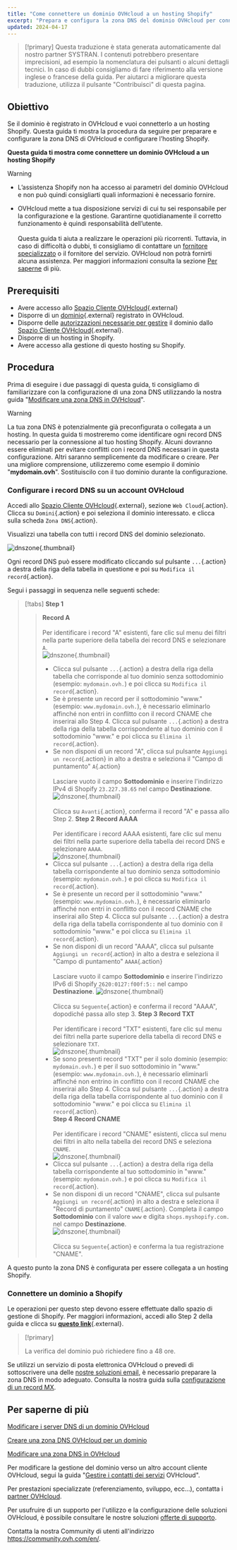 ```yaml
---
title: "Come connettere un dominio OVHcloud a un hosting Shopify"
excerpt: "Prepara e configura la zona DNS del dominio OVHcloud per connetterla a un hosting Shopify"
updated: 2024-04-17
---
```


> [!primary]
> Questa traduzione è stata generata automaticamente dal nostro partner SYSTRAN. I contenuti potrebbero presentare imprecisioni, ad esempio la nomenclatura dei pulsanti o alcuni dettagli tecnici. In caso di dubbi consigliamo di fare riferimento alla versione inglese o francese della guida. Per aiutarci a migliorare questa traduzione, utilizza il pulsante "Contribuisci" di questa pagina.
>

## Obiettivo

Se il dominio è registrato in OVHcloud e vuoi connetterlo a un hosting Shopify. Questa guida ti mostra la procedura da seguire per preparare e configurare la zona DNS di OVHcloud e configurare l’hosting Shopify.

**Questa guida ti mostra come connettere un dominio OVHcloud a un hosting Shopify**

> [!warning]
>
> - L’assistenza Shopify non ha accesso ai parametri del dominio OVHcloud e non può quindi consigliarti quali informazioni è necessario fornire.
>
> - OVHcloud mette a tua disposizione servizi di cui tu sei responsabile per la configurazione e la gestione. Garantirne quotidianamente il corretto funzionamento è quindi responsabilità dell’utente.<br><br> Questa guida ti aiuta a realizzare le operazioni più ricorrenti. Tuttavia, in caso di difficoltà o dubbi, ti consigliamo di contattare un [fornitore specializzato](partner.) o il fornitore del servizio. OVHcloud non potrà fornirti alcuna assistenza. Per maggiori informazioni consulta la sezione [Per saperne](how_to_connect_domain_to_shopify_#go-further.) di più.
>

## Prerequisiti

- Avere accesso allo [Spazio Cliente OVHcloud](manager.){.external}
- Disporre di un [dominio](domains.){.external} registrato in OVHcloud.
- Disporre delle [autorizzazioni necessarie per gestire](managing_contacts1.) il dominio dallo [Spazio Cliente OVHcloud](manager.){.external}.
- Disporre di un hosting in Shopify.
- Avere accesso alla gestione di questo hosting su Shopify.

## Procedura

Prima di eseguire i due passaggi di questa guida, ti consigliamo di familiarizzare con la configurazione di una zona DNS utilizzando la nostra guida "[Modificare una zona DNS in OVHcloud](dns_zone_edit1.)".

> [!warning]
>
> La tua zona DNS è potenzialmente già preconfigurata o collegata a un hosting. In questa guida ti mostreremo come identificare ogni record DNS necessario per la connessione al tuo hosting Shopify. Alcuni dovranno essere eliminati per evitare conflitti con i record DNS necessari in questa configurazione. Altri saranno semplicemente da modificare o creare. Per una migliore comprensione, utilizzeremo come esempio il dominio "**mydomain.ovh**". Sostituiscilo con il tuo dominio durante la configurazione.

### Configurare i record DNS su un account OVHcloud

Accedi allo [Spazio Cliente OVHcloud](manager.){.external}, sezione `Web Cloud`{.action}. Clicca su `Domini`{.action} e poi seleziona il dominio interessato. e clicca sulla scheda `Zona DNS`{.action}.

Visualizzi una tabella con tutti i record DNS del dominio selezionato.

![dnszone](how_to_connect_domain_to_shopify_images_tab.png){.thumbnail}

Ogni record DNS può essere modificato cliccando sul pulsante `...`{.action} a destra della riga della tabella in questione e poi su `Modifica il record`{.action}.

Segui i passaggi in sequenza nelle seguenti schede:

> [!tabs]
> **Step 1**
>> **Record A**<br><br>
>> Per identificare i record "A" esistenti, fare clic sul menu dei filtri nella parte superiore della tabella dei record DNS e selezionare `A`.<br>
>> ![dnszone](filter-a.png){.thumbnail}<br>
>> - Clicca sul pulsante `...`{.action} a destra della riga della tabella che corrisponde al tuo dominio senza sottodominio (esempio: `mydomain.ovh.`) e poi clicca su `Modifica il record`{.action}.<br>
>> - Se è presente un record per il sottodominio "www." (esempio: `www.mydomain.ovh.`), è necessario eliminarlo affinché non entri in conflitto con il record CNAME che inserirai allo Step 4. Clicca sul pulsante `...`{.action} a destra della riga della tabella corrispondente al tuo dominio con il sottodominio "www." e poi clicca su `Elimina il record`{.action}.<br>
>> - Se non disponi di un record "A", clicca sul pulsante `Aggiungi un record`{.action} in alto a destra e seleziona il "Campo di puntamento" `A`{.action}<br><br>
>> Lasciare vuoto il campo **Sottodominio** e inserire l'indirizzo IPv4 di Shopify `23.227.38.65` nel campo **Destinazione**.
>> ![dnszone](field-a.png){.thumbnail}<br><br>
>> Clicca su `Avanti`{.action}, conferma il record "A" e passa allo Step 2.
> **Step 2**
>> **Record AAAA**<br><br>
>>  Per identificare i record AAAA esistenti, fare clic sul menu dei filtri nella parte superiore della tabella dei record DNS e selezionare `AAAA`.<br>
>> ![dnszone](filter-aaaa.png){.thumbnail}<br>
>> - Clicca sul pulsante `...`{.action} a destra della riga della tabella corrispondente al tuo dominio senza sottodominio (esempio: `mydomain.ovh.`) e poi clicca su `Modifica il record`{.action}.<br>
>> - Se è presente un record per il sottodominio "www." (esempio: `www.mydomain.ovh.`), è necessario eliminarlo affinché non entri in conflitto con il record CNAME che inserirai allo Step 4. Clicca sul pulsante `...`{.action} a destra della riga della tabella corrispondente al tuo dominio con il sottodominio "www." e poi clicca su `Elimina il record`{.action}.<br>
>> - Se non disponi di un record "AAAA", clicca sul pulsante `Aggiungi un record`{.action} in alto a destra e seleziona il "Campo di puntamento" `AAAA`{.action}<br><br>
>> Lasciare vuoto il campo **Sottodominio** e inserire l'indirizzo IPv6 di Shopify `2620:0127:f00f:5::` nel campo **Destinazione**.
>> ![dnszone](field-aaaa.png){.thumbnail}<br><br>
>> Clicca su `Seguente`{.action} e conferma il record "AAAA", dopodiché passa allo step 3.
> **Step 3**
>> **Record TXT**<br><br>
>>  Per identificare i record "TXT" esistenti, fare clic sul menu dei filtri nella parte superiore della tabella di record DNS e selezionare `TXT`.<br>
>> ![dnszone](filter-txt.png){.thumbnail}<br>
>> - Se sono presenti record "TXT" per il solo dominio (esempio: `mydomain.ovh.`) e per il suo sottodominio in "www." (esempio: `www.mydomain.ovh.`), è necessario eliminarli affinché non entrino in conflitto con il record CNAME che inserirai allo Step 4. Clicca sul pulsante `...`{.action} a destra della riga della tabella corrispondente al tuo dominio con il sottodominio "www." e poi clicca su `Elimina il record`{.action}.<br>
> **Step 4**
>> **Record CNAME**<br><br>
>>  Per identificare i record "CNAME" esistenti, clicca sul menu dei filtri in alto nella tabella dei record DNS e seleziona `CNAME`.<br>
>> ![dnszone](filter-cname.png){.thumbnail}
>> - Clicca sul pulsante `...`{.action} a destra della riga della tabella corrispondente al tuo sottodominio in "www." (esempio: `mydomain.ovh.`) e poi clicca su `Modifica il record`{.action}.<br>
>> - Se non disponi di un record "CNAME", clicca sul pulsante `Aggiungi un record`{.action} in alto a destra e seleziona il "Record di puntamento" `CNAME`{.action}.
>> Completa il campo **Sottodominio** con il valore `www` e digita `shops.myshopify.com.` nel campo **Destinazione**.<br>
>> ![dnszone](field-cname.png){.thumbnail}<br><br>
>> Clicca su `Seguente`{.action} e conferma la tua registrazione "CNAME".

A questo punto la zona DNS è configurata per essere collegata a un hosting Shopify.

### Connettere un dominio a Shopify

Le operazioni per questo step devono essere effettuate dallo spazio di gestione di Shopify. Per maggiori informazioni, accedi allo Step 2 della guida e clicca su [**questo link**](https://help.shopify.com/it/manual/domains/add-a-domain/connecting-domains/connect-domain-manual){.external}.

> [!primary]
>
> La verifica del dominio può richiedere fino a 48 ore.

Se utilizzi un servizio di posta elettronica OVHcloud o prevedi di sottoscrivere una delle [nostre soluzioni email](emails.), è necessario preparare la zona DNS in modo adeguato. Consulta la nostra guida sulla [configurazione di un record MX](dns_zone_mx1.).

## Per saperne di più <a name="go-further"></a>

[Modificare i server DNS di un dominio OVHcloud](dns_server_general_information1.)

[Creare una zona DNS OVHcloud per un dominio](dns_zone_create1.)

[Modificare una zona DNS in OVHcloud](dns_zone_edit1.)

Per modificare la gestione del dominio verso un altro account cliente OVHcloud, segui la guida "[Gestire i contatti dei servizi](managing_contacts1.) OVHcloud".

Per prestazioni specializzate (referenziamento, sviluppo, ecc...), contatta i [partner OVHcloud](partner.).
 
Per usufruire di un supporto per l'utilizzo e la configurazione delle soluzioni OVHcloud, è possibile consultare le nostre soluzioni [offerte di supporto](support.).
 
Contatta la nostra Community di utenti all'indirizzo <https://community.ovh.com/en/>.